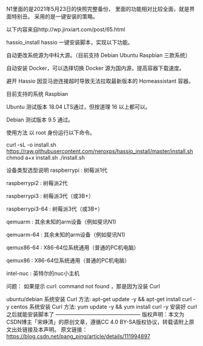 N1里面的是2021年5月23日的快照完整备份，
里面的功能相对比较全面，就是界面特别丑。
采用的是一键安装的策略。


以下内容来自http://wp.jinxiart.com/post/65.html


hassio_install
hassio 一键安装脚本，实现以下功能。

自动更改系统源为中科大源。（目前支持 Debian Ubuntu Raspbian 三款系统）

自动安装 Docker，可以选择切换 Docker 源为国内源，提高容器下载速度。

避开 Hassio 因亚马逊连接超时导致无法拉取最新版本的 Homeassistant 容器。

目前支持的系统
Raspbian

Ubuntu 测试版本 18.04 LTS通过，但按道理 16 以上都可以。

Debian 测试版本 9.5 通过。

使用方法
以 root 身份运行以下命令。

curl -sL -o install.sh https://raw.githubusercontent.com/neroxps/hassio_install/master/install.sh
chmod a+x install.sh
./install.sh




设备类型选型说明
raspberrypi : 树莓派1代

raspberrypi2 : 树莓派2代

raspberrypi3 : 树莓派3代（或3B+）

raspberrypi3-64  : 树莓派3代（或3B+）

qemuarm : 其余未知的arm设备（例如斐讯N1)

qemuarm-64 : 其余未知的arm设备（例如斐讯N1)

qemux86-64 : X86-64位系统通用（普通的PC机电脑）

qemux86 : X86-64位系统通用（普通的PC机电脑）

intel-nuc : 英特尔的nuc小主机



问题：
如果提示 curl: command not found ，那是因为没装 Curl

ubuntu/debian 系统安装 Curl 方法: apt-get update -y && apt-get install curl -y
centos 系统安装 Curl 方法: yum update -y && yum install curl -y
安装好 curl 之后就能安装脚本了
————————————————
版权声明：本文为CSDN博主「宋峥清」的原创文章，遵循CC 4.0 BY-SA版权协议，转载请附上原文出处链接及本声明。
原文链接：https://blog.csdn.net/pang_ping/article/details/111994897